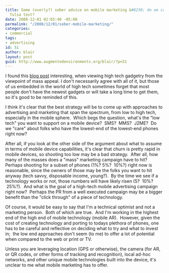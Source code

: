 ```yaml
---
title: Some (overly?) sober advice on mobile marketing &#8230; do we care about the
  Tulsa test?
date: 2008-12-01 02:03:40 -05:00
permalink: "/2008/12/01/sober-mobile-marketing/"
categories:
- commercial
tags:
- advertising
id: 51
author: blair
layout: post
guid: http://www.augmentedenvironments.org/blair/?p=51
---
```


I found this [blog post](http://www.clickz.com/3631831) interesting, when viewing high tech gadgetry from the viewpoint of mass appeal. I don't necessarily agree with all of it, but those of us embedded in the world of high tech sometimes forget that most people don't have the newest gadgets or will take a long time to get them, so it's good to be reminded of this.  

I think it's clear that the best strategy will be to come up with approaches to advertising and marketing that span the spectrum, from low to high tech, especially in the mobile sphere.  Which begs the question, what's the "low tech" you want to support on a mobile device?  SMS?  MMS?  J2ME?  Do we "care" about folks who have the lowest-end of the lowest-end phones right now?

After all, if you look at the other side of the argument about what to assume in terms of mobile device capabilities, it's clear that churn is pretty rapid in mobile devices, so shooting too low may be a bad strategy.  After all, how many of the masses does a "mass" marketing campaign have to hit?   Perhaps shooting for a subset of phones (1%? 5%?  10%?) right now is reasonable, since the owners of those may be the folks you want to hit anyway (tech savvy, disposable income, young?).  By the time we see if a technology works or not, those numbers will have likely risen (5?  10%?  25%?).  And what is the goal of a high-tech mobile advertising campaign right now?  Perhaps the PR from a well executed campaign may be a bigger benefit than the "click through" of a piece of technology.

Of course, it would be easy to say that I'm a technical optimist and not a marketing person.  Both of which are true.  And I'm working in the highest end of the high end of mobile technology (mobile AR).  However, given the cost of creating technology and porting to todays plethora of phones, one has to be careful and reflective on deciding what to try and what to invest in;  the low end approaches don't seem (to me) to offer a lot of potential when compared to the web or print or TV.  

Unless you are leveraging location (GPS or otherwise), the camera (for AR, or QR codes, or other forms of tracking and recognition), local ad-hoc networks, and other unique mobile technologies built into the device, it's unclear to me what mobile marketing has to offer.
